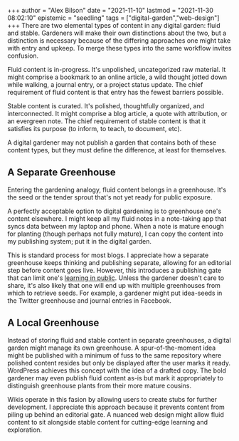 +++
author = "Alex Bilson"
date = "2021-11-10"
lastmod = "2021-11-30 08:02:10"
epistemic = "seedling"
tags = ["digital-garden","web-design"]
+++
There are two elemental types of content in any digital garden: fluid and stable. Gardeners will make their own distinctions about the two, but a distinction is necessary because of the differing approaches one might take with entry and upkeep. To merge these types into the same workflow invites confusion.

Fluid content is in-progress. It's unpolished, uncategorized raw material. It might comprise a bookmark to an online article, a wild thought jotted down while walking, a journal entry, or a project status update. The chief requirement of fluid content is that entry has the fewest barriers possible.

Stable content is curated. It's polished, thoughtfully organized, and interconnected. It might comprise a blog article, a quote with attribution, or an evergreen note. The chief requirement of stable content is that it satisfies its purpose (to inform, to teach, to document, etc).

A digital gardener may not publish a garden that contains both of these content types, but they must define the difference, at least for themselves.

## A Separate Greenhouse

Entering the gardening analogy, fluid content belongs in a greenhouse. It's the seed or the tender sprout that's not yet ready for public exposure.

A perfectly acceptable option to digital gardening is to greenhouse one's content elsewhere. I might keep all my fluid notes in a note-taking app that syncs data between my laptop and phone. When a note is mature enough for planting (though perhaps not fully mature), I can copy the content into my publishing system; put it in the digital garden.

This is standard process for most blogs. I appreciate how a separate greenhouse keeps thinking and publishing separate, allowing for an editorial step before content goes live. However, this introduces a publishing gate that can limit one's [learning in public](). Unless the gardener doesn't care to share, it's also likely that one will end up with multiple greenhouses from which to retrieve seeds. For example, a gardener might put idea-seeds in the Twitter greenhouse and journal entries in Facebook.

## A Local Greenhouse

Instead of storing fluid and stable content in separate greenhouses, a digital garden might manage its own greenhouse. A spur-of-the-moment idea might be published with a minimum of fuss to the same repository where polished content resides but only be displayed after the user marks it ready. WordPress achieves this concept with the idea of a drafted copy. The bold gardener may even publish fluid content as-is but mark it appropriately to distinguish greenhouse plants from their more mature cousins.

Wikis operate in this fasion by allowing users to create stubs for further development. I appreciate this approach because it prevents content from piling up behind an editorial gate. A nuanced web design might allow fluid content to sit alongside stable content for cutting-edge learning and exploration.
